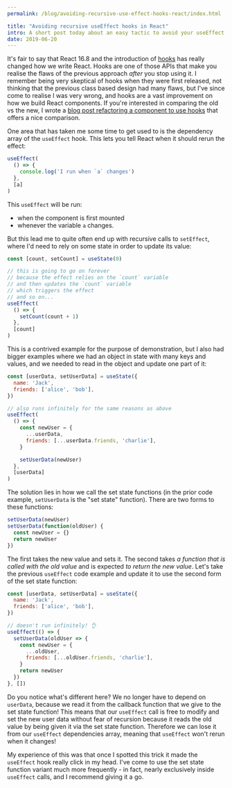 ```yaml
---
permalink: /blog/avoiding-recursive-use-effect-hooks-react/index.html

title: "Avoiding recursive useEffect hooks in React"
intro: A short post today about an easy tactic to avoid your useEffect calls becoming recursive when setting state.
date: 2019-06-20
---
```


It's fair to say that React 16.8 and the introduction of
[hooks](https://reactjs.org/docs/hooks-intro.html) has really changed how we
write React. Hooks are one of those APIs that make you realise the flaws of the
previous approach _after_ you stop using it. I remember being very skeptical of
hooks when they were first released, not thinking that the previous class based
design had many flaws, but I've since come to realise I was very wrong, and
hooks are a vast improvement on how we build React components. If you're
interested in comparing the old vs the new, I wrote a
[blog post refactoring a component to use hooks](/refactoring-to-react-hooks/)
that offers a nice comparison.

One area that has taken me some time to get used to is the dependency array of
the `useEffect` hook. This lets you tell React when it should rerun the effect:

```js
useEffect(
  () => {
    console.log('I run when `a` changes')
  },
  [a]
)
```

This `useEffect` will be run:

* when the component is first mounted
* whenever the variable `a` changes.

But this lead me to quite often end up with recursive calls to `setEffect`,
where I'd need to rely on some state in order to update its value:

```js
const [count, setCount] = useState(0)

// this is going to go on forever
// because the effect relies on the `count` variable
// and then updates the `count` variable
// which triggers the effect
// and so on...
useEffect(
  () => {
    setCount(count + 1)
  },
  [count]
)
```

This is a contrived example for the purpose of demonstration, but I also had
bigger examples where we had an object in state with many keys and values, and
we needed to read in the object and update one part of it:

```js
const [userData, setUserData] = useState({
  name: 'Jack',
  friends: ['alice', 'bob'],
})

// also runs infinitely for the same reasons as above
useEffect(
  () => {
    const newUser = {
      ...userData,
      friends: [...userData.friends, 'charlie'],
    }

    setUserData(newUser)
  },
  [userData]
)
```

The solution lies in how we call the set state functions (in the prior code
example, `setUserData` is the "set state" function). There are two forms to
these functions:

```js
setUserData(newUser)
setUserData(function(oldUser) {
  const newUser = {}
  return newUser
})
```

The first takes the new value and sets it. The second takes _a function that is
called with the old value_ and is expected _to return the new value_. Let's take
the previous `useEffect` code example and update it to use the second form of
the set state function:

```js
const [userData, setUserData] = useState({
  name: 'Jack',
  friends: ['alice', 'bob'],
})

// doesn't run infinitely! 👌
useEffect(() => {
  setUserData(oldUser => {
    const newUser = {
      ...oldUser,
      friends: [...oldUser.friends, 'charlie'],
    }
    return newUser
  })
}, [])
```

Do you notice what's different here? We no longer have to depend on `userData`,
because we read it from the callback function that we give to the set state
function! This means that our `useEffect` call is free to modify and set the new
user data without fear of recursion because it reads the old value by being
given it via the set state function. Therefore we can lose it from our
`useEffect` dependencies array, meaning that `useEffect` won't rerun when it
changes!

My experience of this was that once I spotted this trick it made the `useEffect`
hook really click in my head. I've come to use the set state function variant
much more frequently - in fact, nearly exclusively inside `useEffect` calls, and
I recommend giving it a go.
